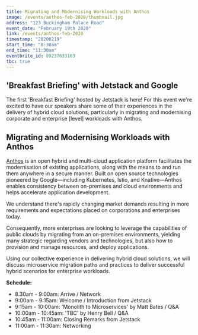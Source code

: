 ```yaml
---
title: Migrating and Modernising Workloads with Anthos
image: /events/anthos-feb-2020/thumbnail.jpg
address: "123 Buckingham Palace Road"
event_date: "February 19th 2020"
link: /events/anthos-feb-2020
timestamp: "20200219"
start_time: "8:30am"
end_time: "11:30am"
eventbrite_id: 89237633163
tbc: true
---
```


## 'Breakfast Briefing' with Jetstack and Google

The first 'Breakfast Briefing' hosted by Jetstack is here! For this event we're excited to have our speakers share some of their experiences in the delivery of hybrid cloud solutions, particularly in migrating and modernising corporate and enterprise [level] workloads with Anthos.

## Migrating and Modernising Workloads with Anthos

[Anthos](https://cloud.google.com/anthos/) is an open hybrid and multi-cloud application platform facilitates the modernisation of existing applications, along with the means to and run them anywhere in a secure manner. Built on open source technologies pioneered by Google—including Kubernetes, Istio, and Knative—Anthos enables consistency between on-premises and cloud environments and helps accelerate application development.

We understand there's rapidly changing market demands resulting in more requirements and expectations placed on corporations and enterprises today.

Consequently, more enterprises are looking to leverage the capabilities of public clouds by migrating from an on-premises environments, yielding many strategic  regarding vendors and technologies, but also how to provision and manage resources, and deploy applications.

Using our collective experience in delivering hybrid cloud solutions, we will discuss microservice migration paths and practices to deliver successful hybrid scenarios for enterprise workloads.

**Schedule:**

* 8.30am - 9:00am: Arrive / Network
* 9:00am - 9:15am: Welcome / Introduction from Jetstack
* 9:15am - 10:00am: 'Monolith to Microservices' by Matt Bates / Q&A
* 10:00am - 10:45am: 'TBC' by Henry Bell / Q&A
* 10:45am - 11:00am: Closing Remarks from Jetstack
* 11:00am - 11:30am: Networking
